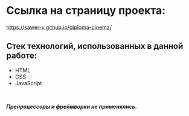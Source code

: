 # Ссылка на страницу проекта:

https://sawer-v.github.io/diploma-cinema/

## Стек технологий, использованных в данной работе:


* HTML
* CSS
* JavaScript

<br>

_**Препроцессоры и фреймворки не применялись.**_ 
